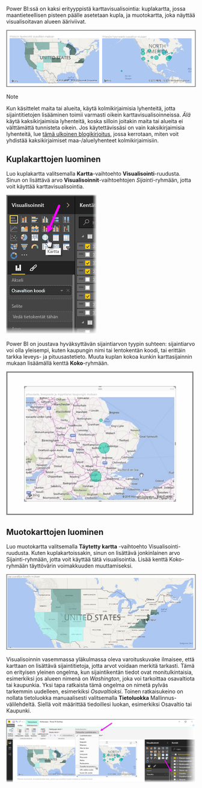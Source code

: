 Power BI:ssä on kaksi erityyppistä karttavisualisointia: kuplakartta, jossa maantieteellisen pisteen päälle asetetaan kupla, ja muotokartta, joka näyttää visualisoitavan alueen ääriviivat.

![](media/3-5-create-map-visualizations/3-5_1.png)

> [!NOTE]
> Kun käsittelet maita tai alueita, käytä kolmikirjaimisia lyhenteitä, jotta sijaintitietojen lisääminen toimii varmasti oikein karttavisualisoinneissa. *Älä* käytä kaksikirjaimisia lyhenteitä, koska silloin joitakin maita tai alueita ei välttämättä tunnisteta oikein.
> Jos käytettävissäsi on vain kaksikirjaimisia lyhenteitä, lue [tämä ulkoinen blogikirjoitus](https://blog.ailon.org/how-to-display-2-letter-country-data-on-a-power-bi-map-85fc738497d6#.yudauacxp), jossa kerrotaan, miten voit yhdistää kaksikirjaimiset maa-/aluelyhenteet kolmikirjaimisiin.
> 
> 

## <a name="create-bubble-maps"></a>Kuplakarttojen luominen
Luo kuplakartta valitsemalla **Kartta**-vaihtoehto **Visualisointi**-ruudusta. Sinun on lisättävä arvo **Visualisoinnit**-vaihtoehtojen *Sijainti*-ryhmään, jotta voit käyttää karttavisualisointia.

![](media/3-5-create-map-visualizations/3-5_2.png)

Power BI on joustava hyväksyttävän sijaintiarvon tyypin suhteen: sijaintiarvo voi olla yleisempi, kuten kaupungin nimi tai lentokentän koodi, tai erittäin tarkka leveys- ja pituusastetieto. Muuta kuplan kokoa kunkin karttasijainnin mukaan lisäämällä kenttä **Koko**-ryhmään.

![](media/3-5-create-map-visualizations/3-5_3.png)

## <a name="create-shape-maps"></a>Muotokarttojen luominen
Luo muotokartta valitsemalla **Täytetty kartta** -vaihtoehto Visualisointi-ruudusta. Kuten kuplakartoissakin, sinun on lisättävä jonkinlainen arvo Sijainti-ryhmään, jotta voit käyttää tätä visualisointia. Lisää kenttä Koko-ryhmään täyttövärin voimakkuuden muuttamiseksi.

![](media/3-5-create-map-visualizations/3-5_4.png)

Visualisoinnin vasemmassa yläkulmassa oleva varoituskuvake ilmaisee, että karttaan on lisättävä sijaintitietoja, jotta arvot voidaan merkitä tarkasti. Tämä on erityisen yleinen ongelma, kun sijaintikentän tiedot ovat monitulkintaisia, esimerkiksi jos alueen nimenä on *Washington*, joka voi tarkoittaa osavaltiota tai kaupunkia. Yksi tapa ratkaista tämä ongelma on nimetä pylväs tarkemmin uudelleen, esimerkiksi *Osavaltioksi*. Toinen ratkaisukeino on nollata tietoluokka manuaalisesti valitsemalla **Tietoluokka** Mallinnus-välilehdeltä. Siellä voit määrittää tiedoillesi luokan, esimerkiksi Osavaltio tai Kaupunki.

![](media/3-5-create-map-visualizations/3-5_5.png)

